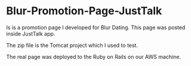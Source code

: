 # Blur-Promotion-Page-JustTalk
Is is a promotion page I developed for Blur Dating.
This page was posted inside JustTalk app.

The zip file is the Tomcat project which I used to test.

The real page was deployed to the Ruby on Rails on our AWS machine.
